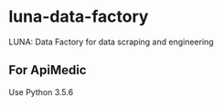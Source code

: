 # luna-data-factory
LUNA: Data Factory for data scraping and engineering

## For ApiMedic
Use Python 3.5.6
